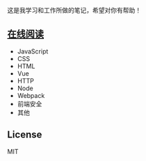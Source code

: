 这是我学习和工作所做的笔记，希望对你有帮助！

## [在线阅读](https://badlym.github.io/articles-front/)

* JavaScript
* CSS
* HTML
* Vue
* HTTP
* Node
* Webpack
* 前端安全
* 其他

## License

MIT

